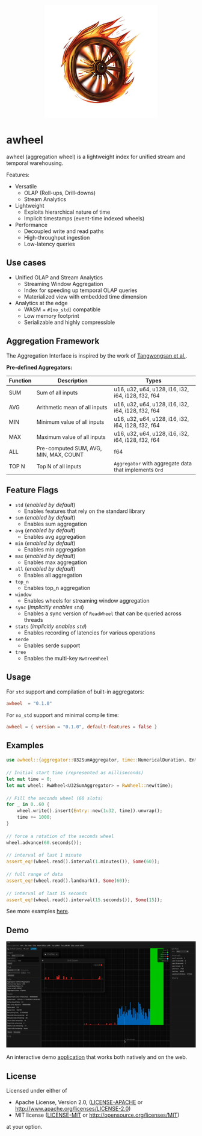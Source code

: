 <p align="center">
  <img width="300" height="300" src="assets/logo.png">
</p>

# awheel

awheel (aggregation wheel) is a lightweight index for unified stream and temporal warehousing.

Features:

- Versatile
    - OLAP (Roll-ups, Drill-downs)
    - Stream Analytics
- Lightweight
    - Exploits hierarchical nature of time
    - Implicit timestamps (event-time indexed wheels)
- Performance
    - Decoupled write and read paths
    - High-throughput ingestion
    - Low-latency queries

## Use cases

- Unified OLAP and Stream Analytics
    - Streaming Window Aggregation
    - Index for speeding up temporal OLAP queries
    - Materialized view with embedded time dimension
- Analytics at the edge
    - WASM + ``#[no_std]`` compatible
    - Low memory footprint
    - Serializable and highly compressible


## Aggregation Framework

The Aggregation Interface is inspired by the work of [Tangwongsan et al.](http://www.vldb.org/pvldb/vol8/p702-tangwongsan.pdf). 

**Pre-defined Aggregators:**

| Function | Description | Types |
| ---- | ------| ----- |
| SUM |  Sum of all inputs | u16, u32, u64, u128, i16, i32, i64, i128, f32, f64 | 
| AVG |  Arithmetic mean of all inputs | u16, u32, u64, u128, i16, i32, i64, i128, f32, f64 | 
| MIN |  Minimum value of all inputs |  u16, u32, u64, u128, i16, i32, i64, i128, f32, f64 | 
| MAX |  Maximum value of all inputs | u16, u32, u64, u128, i16, i32, i64, i128, f32, f64 | 
| ALL |  Pre-computed SUM, AVG, MIN, MAX, COUNT | f64 |
| TOP N  |  Top N of all inputs | ``Aggregator`` with aggregate data that implements ``Ord`` |

## Feature Flags
- `std` (_enabled by default_)
    - Enables features that rely on the standard library
- `sum` (_enabled by default_)
    - Enables sum aggregation
- `avg` (_enabled by default_)
    - Enables avg aggregation
- `min` (_enabled by default_)
    - Enables min aggregation
- `max` (_enabled by default_)
    - Enables max aggregation
- `all` (_enabled by default_)
    - Enables all aggregation
- `top_n`
    - Enables top_n aggregation
- `window`
    - Enables wheels for streaming window aggregation
- `sync` (_implicitly enables `std`_)
    - Enables a sync version of ``ReadWheel`` that can be queried across threads
- `stats` (_implicitly enables `std`_)
    - Enables recording of latencies for various operations
- `serde`
    - Enables serde support
- `tree`
    - Enables the multi-key ``RwTreeWheel``


## Usage

For ``std`` support and compilation of built-in aggregators:

```toml
awheel  = "0.1.0"
```
For ``no_std`` support and minimal compile time:

```toml
awheel = { version = "0.1.0", default-features = false }
```

## Examples

```rust
use awheel::{aggregator::U32SumAggregator, time::NumericalDuration, Entry, RwWheel};

// Initial start time (represented as milliseconds)
let mut time = 0;
let mut wheel: RwWheel<U32SumAggregator> = RwWheel::new(time);

// Fill the seconds wheel (60 slots)
for _ in 0..60 {
    wheel.write().insert(Entry::new(1u32, time)).unwrap();
    time += 1000;
}

// force a rotation of the seconds wheel
wheel.advance(60.seconds());

// interval of last 1 minute
assert_eq!(wheel.read().interval(1.minutes()), Some(60));

// full range of data
assert_eq!(wheel.read().landmark(), Some(60));

// interval of last 15 seconds
assert_eq!(wheel.read().interval(15.seconds()), Some(15));
```

See more examples [here](examples).

## Demo

<img src="crates/awheel-demo/assets/awheel_demo.gif">

An interactive demo [application](crates/awheel-demo/) that works both natively and on the web.


## License

Licensed under either of

  * Apache License, Version 2.0, ([LICENSE-APACHE](LICENSE-APACHE) or <http://www.apache.org/licenses/LICENSE-2.0>)
  * MIT license ([LICENSE-MIT](LICENSE-MIT) or <http://opensource.org/licenses/MIT>)

at your option.

